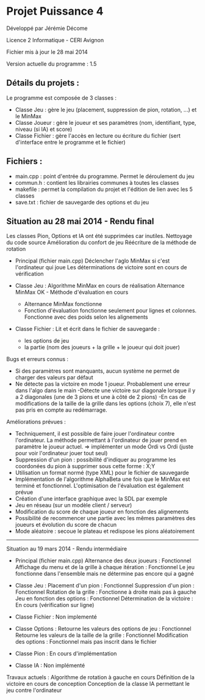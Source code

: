 # Projet Puissance 4
Développé par Jérémie Décome

Licence 2 Informatique - CERI Avignon

Fichier mis à jour le 28 mai 2014

Version actuelle du programme : 1.5

## Détails du projets :
Le programme est composée de 3 classes :
- Classe Jeu : gère le jeu (placement, suppression de pion, rotation, ...) et le MinMax
- Classe Joueur : gère le joueur et ses paramètres (nom, identifiant, type, niveau (si IA) et score)
- Classe Fichier : gère l'accès en lecture ou écriture du fichier (sert d'interface entre le programme et le fichier)

## Fichiers :
- main.cpp : point d'entrée du programme. Permet le déroulement du jeu
- commun.h : contient les librairies communes à toutes les classes
- makefile : permet la compilation du projet et l'édition de lien avec les 5 classes
- save.txt : fichier de sauvegarde des options et du jeu

## Situation au 28 mai 2014 - Rendu final
Les classes Pion, Options et IA ont été supprimées car inutiles.
Nettoyage du code source
Amélioration du confort de jeu
Réécriture de la méthode de rotation

- Principal (fichier main.cpp)
Déclencher l'aglo MinMax si c'est l'ordinateur qui joue
Les déterminations de victoire sont en cours de vérification

- Classe Jeu :
Algorithme MinMax en cours de réalisation
Alternance MinMax OK - Méthode d'évaluation en cours
	- Alternance MinMax fonctionne
	- Fonction d'évaluation fonctionne seulement pour lignes et colonnes. Fonctionne avec des poids selon les alignements

- Classe Fichier :
Lit et écrit dans le fichier de sauvegarde :
	- les options de jeu
	- la partie (nom des joueurs + la grille + le joueur qui doit jouer)


Bugs et erreurs connus :
- Si des paramètres sont manquants, aucun système ne permet de charger des valeurs par défaut
- Ne détecte pas la victoire en mode 1 joueur. Probablement une erreur dans l'algo dans le main
 -Détecte une victoire sur diagonale lorsque il y a 2 diagonales (une de 3 pions et une à côté de 2 pions)
 -En cas de modifications de la taille de la grille dans les options (choix 7), elle n'est pas pris en compte au redémarrage.

Améliorations prévues :
- Techniquement, il est possible de faire jouer l'ordinateur contre l'ordinateur. La méthode permettant à l'ordinateur de jouer prend en paramètre le joueur actuel. 
	=> implémenter un mode Ordi vs Ordi (juste pour voir l'ordinateur jouer tout seul)
- Suppression d'un pion : possibilité d'indiquer au programme les coordonées du pion à supprimer sous cette forme : X;Y
- Utilisation un format normé (type XML) pour le fichier de sauvegarde
- Implémentation de l'algorithme AlphaBeta une fois que le MinMax est terminé et fonctionnel. L'optimisation de l'évaluation est également prévue
- Création d'une interface graphique avec la SDL par exemple
- Jeu en réseau (sur un modèle client / serveur)
- Modification du score de chaque joueur en fonction des alignements
- Possibilité de recommencer une partie avec les mêmes paramètres des joueurs et évolution du score de chacun
- Mode aléatoire : secoue le plateau et redispose les pions aléatoirement

-----------------------------------------------

Situation au 19 mars 2014 - Rendu intermédiaire
- Principal (fichier main.cpp)
Alternance des deux joueurs : Fonctionnel
Affichage du menu et de la grille à chaque itération : Fonctionnel
Le jeu fonctionne dans l'ensemble mais ne détermine pas encore qui a gagné

- Classe Jeu :
Placement d'un pion : Fonctionnel
Suppression d'un pion : Fonctionnel
Rotation de la grille : Fonctionne à droite mais pas à gauche
Jeu en fonction des options : Fonctionnel
Détermination de la victoire : En cours (vérification sur ligne)

- Classe Fichier : 
Non implementé

- Classe Options : 
Retourne les valeurs des options de jeu : Fonctionnel
Retourne les valeurs de la taille de la grille : Fonctionnel
Modification des options : Fonctionnel mais pas inscrit dans le fichier

- Classe Pion :
En cours d'implémentation

- Classe IA :
Non implémenté

Travaux actuels :
Algorithme de rotation à gauche en cours
Définition de la victoire en cours de conception
Conception de la classe IA permettant le jeu contre l'ordinateur
